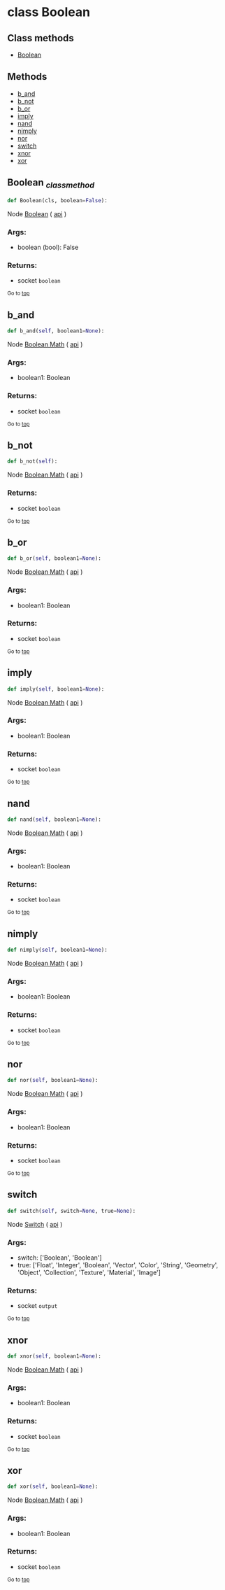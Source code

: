 # class Boolean


## Class methods

- [Boolean](#Boolean-classmethod)


## Methods

- [b_and](#b_and)
- [b_not](#b_not)
- [b_or](#b_or)
- [imply](#imply)
- [nand](#nand)
- [nimply](#nimply)
- [nor](#nor)
- [switch](#switch)
- [xnor](#xnor)
- [xor](#xor)

## Boolean <sub>*classmethod*</sub>

```python
def Boolean(cls, boolean=False):

```
Node [Boolean](https://docs.blender.org/manual/en/latest/modeling/geometry_nodes/input/boolean.html) ( [api](https://docs.blender.org/api/current/bpy.types.FunctionNodeInputBool.html) )

### Args:
- boolean (bool): False

### Returns:
- socket `boolean`

<sub>Go to [top](#class-Boolean)</sub>

## b_and

```python
def b_and(self, boolean1=None):

```
Node [Boolean Math](https://docs.blender.org/manual/en/latest/modeling/geometry_nodes/utilities/boolean_math.html) ( [api](https://docs.blender.org/api/current/bpy.types.FunctionNodeBooleanMath.html) )

### Args:
- boolean1: Boolean

### Returns:
- socket `boolean`

<sub>Go to [top](#class-Boolean)</sub>

## b_not

```python
def b_not(self):

```
Node [Boolean Math](https://docs.blender.org/manual/en/latest/modeling/geometry_nodes/utilities/boolean_math.html) ( [api](https://docs.blender.org/api/current/bpy.types.FunctionNodeBooleanMath.html) )

### Returns:
- socket `boolean`

<sub>Go to [top](#class-Boolean)</sub>

## b_or

```python
def b_or(self, boolean1=None):

```
Node [Boolean Math](https://docs.blender.org/manual/en/latest/modeling/geometry_nodes/utilities/boolean_math.html) ( [api](https://docs.blender.org/api/current/bpy.types.FunctionNodeBooleanMath.html) )

### Args:
- boolean1: Boolean

### Returns:
- socket `boolean`

<sub>Go to [top](#class-Boolean)</sub>

## imply

```python
def imply(self, boolean1=None):

```
Node [Boolean Math](https://docs.blender.org/manual/en/latest/modeling/geometry_nodes/utilities/boolean_math.html) ( [api](https://docs.blender.org/api/current/bpy.types.FunctionNodeBooleanMath.html) )

### Args:
- boolean1: Boolean

### Returns:
- socket `boolean`

<sub>Go to [top](#class-Boolean)</sub>

## nand

```python
def nand(self, boolean1=None):

```
Node [Boolean Math](https://docs.blender.org/manual/en/latest/modeling/geometry_nodes/utilities/boolean_math.html) ( [api](https://docs.blender.org/api/current/bpy.types.FunctionNodeBooleanMath.html) )

### Args:
- boolean1: Boolean

### Returns:
- socket `boolean`

<sub>Go to [top](#class-Boolean)</sub>

## nimply

```python
def nimply(self, boolean1=None):

```
Node [Boolean Math](https://docs.blender.org/manual/en/latest/modeling/geometry_nodes/utilities/boolean_math.html) ( [api](https://docs.blender.org/api/current/bpy.types.FunctionNodeBooleanMath.html) )

### Args:
- boolean1: Boolean

### Returns:
- socket `boolean`

<sub>Go to [top](#class-Boolean)</sub>

## nor

```python
def nor(self, boolean1=None):

```
Node [Boolean Math](https://docs.blender.org/manual/en/latest/modeling/geometry_nodes/utilities/boolean_math.html) ( [api](https://docs.blender.org/api/current/bpy.types.FunctionNodeBooleanMath.html) )

### Args:
- boolean1: Boolean

### Returns:
- socket `boolean`

<sub>Go to [top](#class-Boolean)</sub>

## switch

```python
def switch(self, switch=None, true=None):

```
Node [Switch](https://docs.blender.org/manual/en/latest/modeling/geometry_nodes/utilities/switch.html) ( [api](https://docs.blender.org/api/current/bpy.types.GeometryNodeSwitch.html) )

### Args:
- switch: ['Boolean', 'Boolean']
- true: ['Float', 'Integer', 'Boolean', 'Vector', 'Color', 'String', 'Geometry', 'Object', 'Collection', 'Texture', 'Material', 'Image']

### Returns:
- socket `output`

<sub>Go to [top](#class-Boolean)</sub>

## xnor

```python
def xnor(self, boolean1=None):

```
Node [Boolean Math](https://docs.blender.org/manual/en/latest/modeling/geometry_nodes/utilities/boolean_math.html) ( [api](https://docs.blender.org/api/current/bpy.types.FunctionNodeBooleanMath.html) )

### Args:
- boolean1: Boolean

### Returns:
- socket `boolean`

<sub>Go to [top](#class-Boolean)</sub>

## xor

```python
def xor(self, boolean1=None):

```
Node [Boolean Math](https://docs.blender.org/manual/en/latest/modeling/geometry_nodes/utilities/boolean_math.html) ( [api](https://docs.blender.org/api/current/bpy.types.FunctionNodeBooleanMath.html) )

### Args:
- boolean1: Boolean

### Returns:
- socket `boolean`

<sub>Go to [top](#class-Boolean)</sub>

